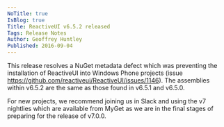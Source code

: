 ```yaml
---
NoTitle: true
IsBlog: true
Title: ReactiveUI v6.5.2 released
Tags: Release Notes
Author: Geoffrey Huntley
Published: 2016-09-04
---
```


<!--excerpt-->

This release resolves a NuGet metadata defect which was preventing the installation of ReactiveUI into Windows Phone projects (issue https://github.com/reactiveui/ReactiveUI/issues/1146). The assemblies within v6.5.2 are the same as those found in v6.5.1 and v6.5.0. 

For new projects, we recommend joining us in Slack and using the v7 nightlies which are available from MyGet as we are in the final stages of preparing for the release of v7.0.0.
